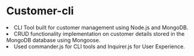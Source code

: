 # Customer-cli

<li>CLI Tool built for customer management using Node.js and MongoDB. </li>

<li>CRUD functionality implementation on customer details stored in the MongoDB database using Mongoose. </li>

<li>Used commander.js for CLI tools and Inquirer.js for User Experience.</li>




